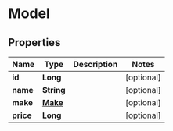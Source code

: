
# Model

## Properties
Name | Type | Description | Notes
------------ | ------------- | ------------- | -------------
**id** | **Long** |  |  [optional]
**name** | **String** |  |  [optional]
**make** | [**Make**](.md) |  |  [optional]
**price** | **Long** |  |  [optional]



